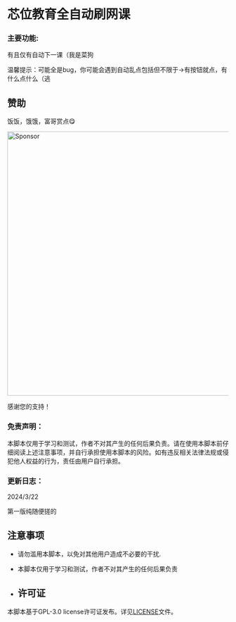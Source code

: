 # 芯位教育全自动刷网课

### 主要功能:

有且仅有自动下一课（我是菜狗

温馨提示：可能全是bug，你可能会遇到自动乱点包括但不限于->有按钮就点，有什么点什么（逃

## 赞助

饭饭，饿饿，富哥赏点😋

<img src="https://github.com/poi-yee/51xinweiauto/blob/main/1.jpg" alt="Sponsor" width="600"/>

感谢您的支持！

### 免责声明：

本脚本仅用于学习和测试，作者不对其产生的任何后果负责。请在使用本脚本前仔细阅读上述注意事项，并自行承担使用本脚本的风险。如有违反相关法律法规或侵犯他人权益的行为，责任由用户自行承担。

### 更新日志：

2024/3/22

第一版纯随便搓的

## 注意事项

- 请勿滥用本脚本，以免对其他用户造成不必要的干扰.
- 本脚本仅用于学习和测试，作者不对其产生的任何后果负责

- ## 许可证

本脚本基于GPL-3.0 license许可证发布。详见[LICENSE](./LICENSE)文件。

